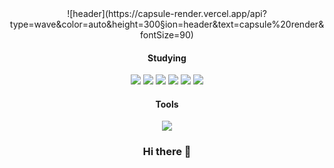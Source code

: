 <div align="center">
  <!--![header](https://capsule-render.vercel.app/api?type=wave&color=auto&height=300&section=header&text=capsule%20render&fontSize=90)-->
  ![header](https://capsule-render.vercel.app/api?type=wave&color=auto&height=300&section=header&text=capsule%20render&fontSize=90)

####  Studying
  <div>
    <img src="https://img.shields.io/badge/Java-007396?style=flat-square&logo=joplin&logoColor=white"/>
    <img src="https://img.shields.io/badge/javascript-F7DF1E?style=flat-square&logo=JavaScript&logoColor=white"/>
    <img src="https://img.shields.io/badge/css-F43059?style=flat-square&logo=csswizardry&logoColor=white"/>
    <img src="https://img.shields.io/badge/SQL-4479A1?style=flat-square&logo=mysql&logoColor=white"/>
    <img src="https://img.shields.io/badge/IntelliJ-000000?style=flat-square&logo=intellijidea&logoColor=white"/>
    <img src="https://img.shields.io/badge/Html-E34F26?style=flat-square&logo=html5&logoColor=white"/>
    <br />
   </div>
   
  
#### Tools 
  <div>
  <img src="https://img.shields.io/badge/GitHub-181717?style=flat-square&logo=github&logoColor=white"/>
  </div>



### Hi there 👋

<!--
**PARKEUNGYEONG/PARKEUNGYEONG** is a ✨ _special_ ✨ repository because its `README.md` (this file) appears on your GitHub profile.

Here are some ideas to get you started:

- 🔭 I’m currently working on ...
- 🌱 I’m currently learning ...
- 👯 I’m looking to collaborate on ...
- 🤔 I’m looking for help with ...
- 💬 Ask me about ...
- 📫 How to reach me: ...
- 😄 Pronouns: ...
- ⚡ Fun fact: ...
-->
</div>

